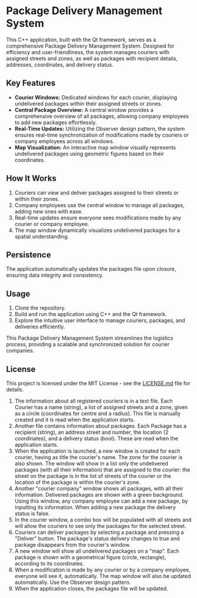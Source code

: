 # Package Delivery Management System

This C++ application, built with the Qt framework, serves as a comprehensive Package Delivery Management System. Designed for efficiency and user-friendliness, the system manages couriers with assigned streets and zones, as well as packages with recipient details, addresses, coordinates, and delivery status.

## Key Features

- **Courier Windows:** Dedicated windows for each courier, displaying undelivered packages within their assigned streets or zones.
- **Central Package Overview:** A central window provides a comprehensive overview of all packages, allowing company employees to add new packages effortlessly.
- **Real-Time Updates:** Utilizing the Observer design pattern, the system ensures real-time synchronization of modifications made by couriers or company employees across all windows.
- **Map Visualization:** An interactive map window visually represents undelivered packages using geometric figures based on their coordinates.

## How It Works

1. Couriers can view and deliver packages assigned to their streets or within their zones.
2. Company employees use the central window to manage all packages, adding new ones with ease.
3. Real-time updates ensure everyone sees modifications made by any courier or company employee.
4. The map window dynamically visualizes undelivered packages for a spatial understanding.

## Persistence

The application automatically updates the packages file upon closure, ensuring data integrity and consistency.

## Usage

1. Clone the repository.
2. Build and run the application using C++ and the Qt framework.
3. Explore the intuitive user interface to manage couriers, packages, and deliveries efficiently.

This Package Delivery Management System streamlines the logistics process, providing a scalable and synchronized solution for courier companies.

## License

This project is licensed under the MIT License - see the [LICENSE.md](LICENSE.md) file for details.


1. The information about all registered couriers is in a text file. Each Courier has a name (string), a list of assigned streets and a zone, given as a circle (coordinates for centre and a radius). This file is manually created and it is read when the application starts.
2. Another file contains information about packages. Each Package has a recipient (string), an address street and number, the location (2 coordinates), and a delivery status (bool). These are read when the application starts.
3. When the application is launched, a new window is created for each courier, having as title the courier's name. The zone for the courier is also shown. The window will show in a list only the undelivered packages (with all their information) that are assigned to the courier: the street on the package is in the list of streets of the courier or the location of the package is within the courier's zone.
4. Another "courier company" window shows all packages, with all their information. Delivered packages are shown with a green background. Using this window, any company employee can add a new package, by inputting its information. When adding a new package the delivery status is false.
5. In the courier window, a combo box will be populated with all streets and will allow the couriers to see only the packages for the selected street.
6. Couriers can deliver packages by selecting a package and pressing a "Deliver" button. The package's status delivery changes to true and package disappears from the courier's window.
7. A new window will show all undelivered packages on a "map". Each package is shown with a geometrical figure (circle, rectangle), according to its coordinates.
8. When a modification is made by any courier or by a company employee, everyone will see it, automatically. The map window will also be updated automatically. Use the Observer design pattern.
9. When the application closes, the packages file will be updated.
